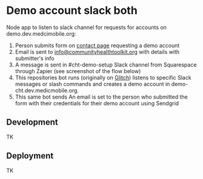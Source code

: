 # Demo account slack both

Node app to listen to slack channel for requests for accounts on demo.dev.medcimobile.org:

1. Person submits form on [contact page](https://communityhealthtoolkit.org/contact) requesting  a demo account 
2. Email is sent to info@communityhealthtoolkit.org with details with submitter's info 
3. A message is sent in #cht-demo-setup Slack channel from Squarespace through Zapier (see screenshot of the flow below)
4. This repositories  bot runs (originally on [Glitch](https://glitch.com/edit/#!/pattern-sulfur?path=index.js%3A334%3A112)) listens to specific Slack messages or slash commands and creates a demo account in demo-cht.dev.medicmobile.org.
5. This same bot sends An email is set to the person who submitted the form with their credentials for their demo account using Sendgrid

## Development

TK

## Deployment

TK
